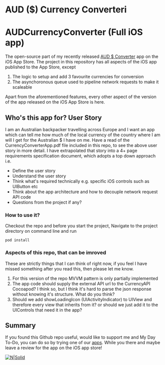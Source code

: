 # AUD ($) Currency Converteri

# AUDCurrencyConverter (Full iOS app)
The open-source part of my recently released [AUD $ Converter] app on the iOS App Store. The project in this repository has all aspects of the iOS app published to the App Store, except 
1. The logic to setup and add 3 favourite currencies for conversion
2. The asynchoronous queue used to pipeline network requests to make it scaleable

Apart from the aforementioned features, every other aspect of the version of the app released on the iOS App Store is here. 

## Who's this app for? User Story
I am an Australian backpacker travelling across Europe and I want an app which can tell me how much of the local currency of the country where I am will I get for the Australian $ I have on me. Have a read of the CurrencyConverterApp.pdf file included in this repo, to see the above user story in more detail. I have extrapolated that story into a 4+ page requirements specification document, which adopts a top down approach i.e. 
- Define the user story
- Understand the user story
- Think what's required technically e.g. specific iOS controls such as UIButton etc
- Think about the app architecture and how to decouple network request API code
- Questions from the project if any?

### How to use it?
Checkout the repo and before you start the project,
Navigate to the project directory on command line and run 
```
pod install
```


### Aspects of this repo, that can be imroved
These are strictly things that I can think of right now, if you feel I have missed something after you read this, then please let me know.
1. For this version of the repo MVVM pattern is only partially implemented
2. The app code should supply the external API url to the CurrencyAPI Cocoapod? I think so, but I think it's hard to parse the json response without knowing it's structure. What do you think?
3. Should we add showLoadingIcon (UIActivityIndicator) to UIView and therefore every view that inherits from it? or should we just add it to the UIControls that need it in the app?


## Summary
If you found this Github repo useful, would like to support me and My Day To-Do, you can do so by trying one of our [apps]. While you there and maybe leave a review for the app on the iOS app store!

[CurrencyAPI pod on Github]: https://github.com/cptdanko/CurrencyAPI
[AUD $ Converter]: https://apps.apple.com/au/app/aud-$-currency-converter/id1501784723
[apps]:(https://mydaytodo.com/apps/)
[My Day To-Do]: (https://mydaytodo.com/)
[blog]: (https://mydaytoco.com/blog)
[![N|Solid](https://mydaytodo.com/wp-content/uploads/2018/08/MDTicon-1-150x150.png)](https://mydaytodo.com/)

